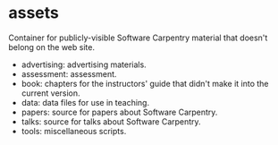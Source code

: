 assets
======

Container for publicly-visible Software Carpentry material that doesn't belong on the web site.

* advertising: advertising materials.
* assessment: assessment.
* book: chapters for the instructors' guide that didn't make it into the current version.
* data: data files for use in teaching.
* papers: source for papers about Software Carpentry.
* talks: source for talks about Software Carpentry.
* tools: miscellaneous scripts.
